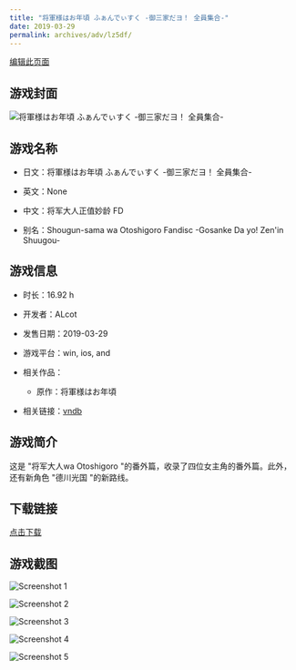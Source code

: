```yaml
---
title: "将軍様はお年頃 ふぁんでぃすく -御三家だヨ！ 全員集合-"
date: 2019-03-29
permalink: archives/adv/lz5df/
---
```

[编辑此页面](https://github.com/ACG-3/ADV3-source/blob/main/source/_posts/%E5%B0%86%E8%BB%8D%E6%A7%98%E3%81%AF%E3%81%8A%E5%B9%B4%E9%A0%83%20%E3%81%B5%E3%81%81%E3%82%93%E3%81%A7%E3%81%83%E3%81%99%E3%81%8F%20-%E5%BE%A1%E4%B8%89%E5%AE%B6%E3%81%A0%E3%83%A8%EF%BC%81%20%E5%85%A8%E5%93%A1%E9%9B%86%E5%90%88-.md)

## 游戏封面

![将軍様はお年頃 ふぁんでぃすく -御三家だヨ！ 全員集合-](https://pan.timero.xyz/d/onedrive/img_lib_001/%E5%B0%86%E8%BB%8D%E6%A7%98%E3%81%AF%E3%81%8A%E5%B9%B4%E9%A0%83%20%E3%81%B5%E3%81%81%E3%82%93%E3%81%A7%E3%81%83%E3%81%99%E3%81%8F%20-%E5%BE%A1%E4%B8%89%E5%AE%B6%E3%81%A0%E3%83%A8%EF%BC%81%20%E5%85%A8%E5%93%A1%E9%9B%86%E5%90%88-_cover.avif)


## 游戏名称

- 日文：将軍様はお年頃 ふぁんでぃすく -御三家だヨ！ 全員集合-
- 英文：None
- 中文：将军大人正值妙龄 FD

- 别名：Shougun-sama wa Otoshigoro Fandisc -Gosanke Da yo! Zen'in Shuugou-


## 游戏信息

- 时长：16.92 h
- 开发者：ALcot
- 发售日期：2019-03-29
- 游戏平台：win, ios, and
- 相关作品：
   - 原作：将軍様はお年頃

- 相关链接：[vndb](https://vndb.org/v23450)


## 游戏简介

这是 "将军大人wa Otoshigoro "的番外篇，收录了四位女主角的番外篇。此外，还有新角色 "德川光国 "的新路线。


## 下载链接

[点击下载](https://pan.timero.xyz/onedrive/adv_lib_001/%E5%B0%86%E8%BB%8D%E6%A7%98%E3%81%AF%E3%81%8A%E5%B9%B4%E9%A0%83%20%E3%81%B5%E3%81%81%E3%82%93%E3%81%A7%E3%81%83%E3%81%99%E3%81%8F%20-%E5%BE%A1%E4%B8%89%E5%AE%B6%E3%81%A0%E3%83%A8%EF%BC%81%20%E5%85%A8%E5%93%A1%E9%9B%86%E5%90%88-)


## 游戏截图


![Screenshot 1](https://pan.timero.xyz/d/onedrive/img_lib_001/%E5%B0%86%E8%BB%8D%E6%A7%98%E3%81%AF%E3%81%8A%E5%B9%B4%E9%A0%83%20%E3%81%B5%E3%81%81%E3%82%93%E3%81%A7%E3%81%83%E3%81%99%E3%81%8F%20-%E5%BE%A1%E4%B8%89%E5%AE%B6%E3%81%A0%E3%83%A8%EF%BC%81%20%E5%85%A8%E5%93%A1%E9%9B%86%E5%90%88-_Screenshot_1.avif)

![Screenshot 2](https://pan.timero.xyz/d/onedrive/img_lib_001/%E5%B0%86%E8%BB%8D%E6%A7%98%E3%81%AF%E3%81%8A%E5%B9%B4%E9%A0%83%20%E3%81%B5%E3%81%81%E3%82%93%E3%81%A7%E3%81%83%E3%81%99%E3%81%8F%20-%E5%BE%A1%E4%B8%89%E5%AE%B6%E3%81%A0%E3%83%A8%EF%BC%81%20%E5%85%A8%E5%93%A1%E9%9B%86%E5%90%88-_Screenshot_2.avif)

![Screenshot 3](https://pan.timero.xyz/d/onedrive/img_lib_001/%E5%B0%86%E8%BB%8D%E6%A7%98%E3%81%AF%E3%81%8A%E5%B9%B4%E9%A0%83%20%E3%81%B5%E3%81%81%E3%82%93%E3%81%A7%E3%81%83%E3%81%99%E3%81%8F%20-%E5%BE%A1%E4%B8%89%E5%AE%B6%E3%81%A0%E3%83%A8%EF%BC%81%20%E5%85%A8%E5%93%A1%E9%9B%86%E5%90%88-_Screenshot_3.avif)

![Screenshot 4](https://pan.timero.xyz/d/onedrive/img_lib_001/%E5%B0%86%E8%BB%8D%E6%A7%98%E3%81%AF%E3%81%8A%E5%B9%B4%E9%A0%83%20%E3%81%B5%E3%81%81%E3%82%93%E3%81%A7%E3%81%83%E3%81%99%E3%81%8F%20-%E5%BE%A1%E4%B8%89%E5%AE%B6%E3%81%A0%E3%83%A8%EF%BC%81%20%E5%85%A8%E5%93%A1%E9%9B%86%E5%90%88-_Screenshot_4.avif)

![Screenshot 5](https://pan.timero.xyz/d/onedrive/img_lib_001/%E5%B0%86%E8%BB%8D%E6%A7%98%E3%81%AF%E3%81%8A%E5%B9%B4%E9%A0%83%20%E3%81%B5%E3%81%81%E3%82%93%E3%81%A7%E3%81%83%E3%81%99%E3%81%8F%20-%E5%BE%A1%E4%B8%89%E5%AE%B6%E3%81%A0%E3%83%A8%EF%BC%81%20%E5%85%A8%E5%93%A1%E9%9B%86%E5%90%88-_Screenshot_5.avif)

